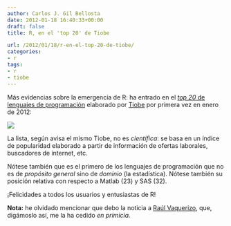 ```yaml
---
author: Carlos J. Gil Bellosta
date: 2012-01-18 16:40:33+00:00
draft: false
title: R, en el 'top 20' de Tiobe

url: /2012/01/18/r-en-el-top-20-de-tiobe/
categories:
- r
tags:
- r
- tiobe
---
```


Más evidencias sobre la emergencia de R: ha entrado en el [_top 20_ de lenguajes de programación](http://www.tiobe.com/index.php/content/paperinfo/tpci/index.html) elaborado por [Tiobe](http://www.tiobe.com) por primera vez en enero de 2012:

[![](/wp-uploads/2012/01/top_20_tiobe.png#center)
](/wp-uploads/2012/01/top_20_tiobe.png#center)

La lista, según avisa el mismo Tiobe, no es _científica_: se basa en un índice de popularidad elaborado a partir de información de ofertas laborales, buscadores de internet, etc.

Nótese también que es el primero de los lenguajes de programación que no es de _propósito general_ sino de _dominio_ (la estadística). Nótese también su posición relativa con respecto a Matlab (23) y SAS (32).

¡Felicidades a todos los usuarios y entusiastas de R!

**Nota:** he olvidado mencionar que debo la noticia a [Raúl Vaquerizo](http://analisisydecision.es/), que, digámoslo así, me la ha cedido _en primicia_.
